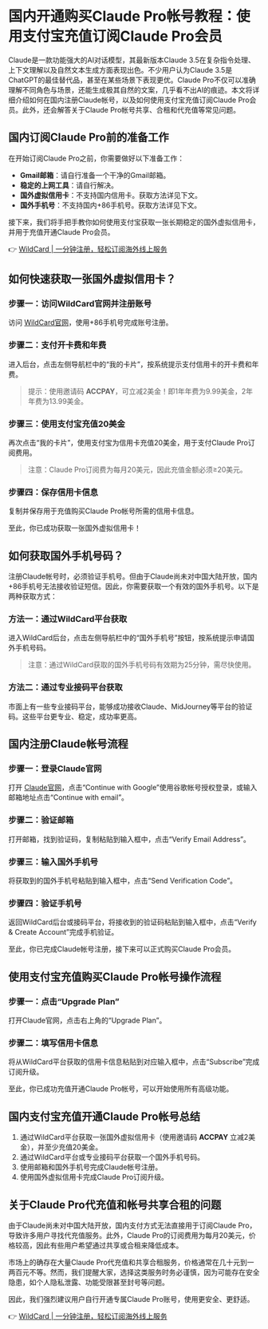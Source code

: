 # 国内开通购买Claude Pro帐号教程：使用支付宝充值订阅Claude Pro会员

Claude是一款功能强大的AI对话模型，其最新版本Claude 3.5在复杂指令处理、上下文理解以及自然文本生成方面表现出色。不少用户认为Claude 3.5是ChatGPT的最佳替代品，甚至在某些场景下表现更优。Claude Pro不仅可以准确理解不同角色与场景，还能生成极其自然的文案，几乎看不出AI的痕迹。本文将详细介绍如何在国内注册Claude帐号，以及如何使用支付宝充值订阅Claude Pro会员。此外，还会解答关于Claude Pro帐号共享、合租和代充值等常见问题。

## 国内订阅Claude Pro前的准备工作

在开始订阅Claude Pro之前，你需要做好以下准备工作：

- **Gmail邮箱**：请自行准备一个干净的Gmail邮箱。
- **稳定的上网工具**：请自行解决。
- **国外虚拟信用卡**：不支持国内信用卡。获取方法详见下文。
- **国外手机号**：不支持国内+86手机号。获取方法详见下文。

接下来，我们将手把手教你如何使用支付宝获取一张长期稳定的国外虚拟信用卡，并用于充值开通Claude Pro会员。

👉 [WildCard | 一分钟注册，轻松订阅海外线上服务](https://bbtdd.com/WildCard)

## 如何快速获取一张国外虚拟信用卡？

### 步骤一：访问WildCard官网并注册账号

访问 [WildCard官网](https://bbtdd.com/WildCard)，使用+86手机号完成账号注册。



### 步骤二：支付开卡费和年费

进入后台，点击左侧导航栏中的“我的卡片”，按系统提示支付信用卡的开卡费和年费。





> 提示：使用邀请码 **ACCPAY**，可立减2美金！即1年年费为9.99美金，2年年费为13.99美金。

### 步骤三：使用支付宝充值20美金

再次点击“我的卡片”，使用支付宝为信用卡充值20美金，用于支付Claude Pro订阅费用。



> 注意：Claude Pro订阅费为每月20美元，因此充值金额必须≥20美元。

### 步骤四：保存信用卡信息

复制并保存用于充值购买Claude Pro帐号所需的信用卡信息。



至此，你已成功获取一张国外虚拟信用卡！

## 如何获取国外手机号码？

注册Claude帐号时，必须验证手机号。但由于Claude尚未对中国大陆开放，国内+86手机号无法接收验证短信。因此，你需要获取一个有效的国外手机号。以下是两种获取方式：

### 方法一：通过WildCard平台获取

进入WildCard后台，点击左侧导航栏中的“国外手机号”按钮，按系统提示申请国外手机号码。



> 注意：通过WildCard获取的国外手机号码有效期为25分钟，需尽快使用。

### 方法二：通过专业接码平台获取

市面上有一些专业接码平台，能够成功接收Claude、MidJourney等平台的验证码。这些平台更专业、稳定，成功率更高。



## 国内注册Claude帐号流程

### 步骤一：登录Claude官网

打开 [Claude官网](https://claude.ai/)，点击“Continue with Google”使用谷歌帐号授权登录，或输入邮箱地址点击“Continue with email”。



### 步骤二：验证邮箱

打开邮箱，找到验证码，复制粘贴到输入框中，点击“Verify Email Address”。



### 步骤三：输入国外手机号

将获取到的国外手机号粘贴到输入框中，点击“Send Verification Code”。



### 步骤四：验证手机号

返回WildCard后台或接码平台，将接收到的验证码粘贴到输入框中，点击“Verify & Create Account”完成手机验证。



至此，你已完成Claude帐号注册，接下来可以正式购买Claude Pro会员。

## 使用支付宝充值购买Claude Pro帐号操作流程

### 步骤一：点击“Upgrade Plan”

打开Claude官网，点击右上角的“Upgrade Plan”。



### 步骤二：填写信用卡信息

将从WildCard平台获取的信用卡信息粘贴到对应输入框中，点击“Subscribe”完成订阅升级。



至此，你已成功充值开通Claude Pro帐号，可以开始使用所有高级功能。

## 国内支付宝充值开通Claude Pro帐号总结

1. 通过WildCard平台获取一张国外虚拟信用卡（使用邀请码 **ACCPAY** 立减2美金），并至少充值20美金。
2. 通过WildCard平台或专业接码平台获取一个国外手机号码。
3. 使用邮箱和国外手机号完成Claude帐号注册。
4. 使用国外虚拟信用卡完成Claude Pro订阅升级。

## 关于Claude Pro代充值和帐号共享合租的问题

由于Claude尚未对中国大陆开放，国内支付方式无法直接用于订阅Claude Pro，导致许多用户寻找代充值服务。此外，Claude Pro的订阅费用为每月20美元，价格较高，因此有些用户希望通过共享或合租来降低成本。

市场上的确存在大量Claude Pro代充值和共享合租服务，价格通常在几十元到一两百元不等。然而，我们提醒大家，选择这类服务时务必谨慎，因为可能存在安全隐患，如个人隐私泄露、功能受限甚至封号等问题。

因此，我们强烈建议用户自行开通专属Claude Pro账号，使用更安全、更舒适。

👉 [WildCard | 一分钟注册，轻松订阅海外线上服务](https://bbtdd.com/WildCard)